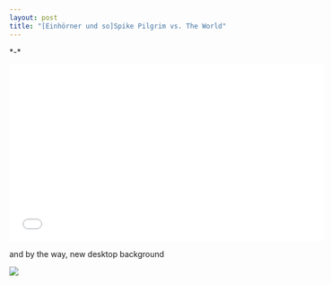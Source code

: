 ```yaml
---
layout: post
title: "[Einhörner und so]Spike Pilgrim vs. The World"
---
```


<p>&#42;-&#42;</p>

<div class="elastic-video"><iframe width="560" height="315" src="//www.youtube.com/embed/YkF5DMAerAo?theme=light" frameborder="0" allowfullscreen></iframe></div>

<p>and by the way, new desktop background</p>

<p><img class="img-responsive" src="http://napcae.files.wordpress.com/2011/07/bildschirmfoto-2011-07-18-um-13-51-04.png?w=300" class="img-polaroid"/></p>
